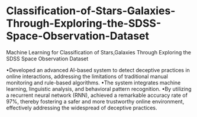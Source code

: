 # Classification-of-Stars-Galaxies-Through-Exploring-the-SDSS-Space-Observation-Dataset
Machine Learning for Classification of Stars,Galaxies Through Exploring the SDSS Space Observation Dataset

•Developed an advanced AI-based system to detect deceptive practices in online interactions, addressing the limitations of traditional manual monitoring and rule-based algorithms.
•The system integrates machine learning, linguistic analysis, and behavioral pattern recognition.
•By utilizing a recurrent neural network (RNN), achieved a remarkable accuracy rate of 97%, thereby fostering a safer and more trustworthy online environment, effectively addressing the widespread of deceptive practices.
